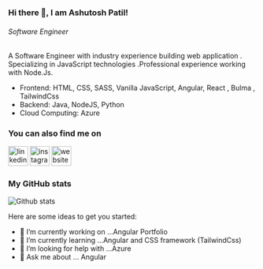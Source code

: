 ### Hi there 👋, I am Ashutosh Patil!
###### *Software Engineer*

A Software Engineer with industry experience building web application . Specializing in JavaScript technologies .Professional experience working with Node.Js. 

* Frontend: HTML, CSS, SASS, Vanilla JavaScript, Angular, React , Bulma , TailwindCss
* Backend: Java, NodeJS, Python
* Cloud Computing: Azure



### You can also find me on
[<img src='https://cdn.jsdelivr.net/npm/simple-icons@3.0.1/icons/linkedin.svg' alt='linkedin' height='40'>](https://www.linkedin.com/in/ashutosh-patil-89b1b7113)  [<img src='https://cdn.jsdelivr.net/npm/simple-icons@3.0.1/icons/instagram.svg' alt='instagram' height='40'>](https://www.instagram.com/ashutoshpatil_10/)   [<img src='https://cdn.jsdelivr.net/npm/simple-icons@3.0.1/icons/icloud.svg' alt='website' height='40'>](https://ashutoshpatil.surge.sh)  

### My GitHub stats
![Github stats](https://github-readme-stats.vercel.app/api?username=Ashutosh5370&show_icons=true)



Here are some ideas to get you started:

- 🔭 I’m currently working on ...Angular Portfolio
- 🌱 I’m currently learning ...Angular and CSS framework (TailwindCss)
- 🤔 I’m looking for help with ...Azure
- 💬 Ask me about ... Angular
